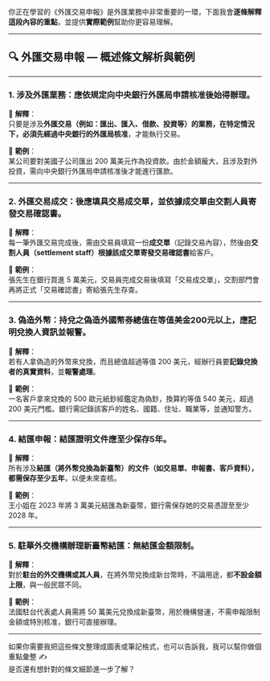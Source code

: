 你正在學習的《外匯交易申報》是外匯業務中非常重要的一環，下面我會**逐條解釋這段內容的重點**，並提供**實際範例**幫助你更容易理解。

---

## 🔍 外匯交易申報 — 概述條文解析與範例

---

### 1. 涉及外匯業務：應依規定向中央銀行外匯局申請核准後始得辦理。

📘 **解釋**：  
只要是涉及**外匯交易（例如：匯出、匯入、借款、投資等）**的業務，在特定情況下，必須先經過中央銀行的**外匯局核准**，才能執行交易。

📌 **範例**：  
某公司要對美國子公司匯出 200 萬美元作為投資款。由於金額龐大，且涉及對外投資，需向中央銀行外匯局申請核准後才能進行匯款。

---

### 2. 外匯交易成交：後應填具交易成交單，並依據成交單由交割人員寄發交易確認書。

📘 **解釋**：  
每一筆外匯交易完成後，需由交易員填寫一份**成交單**（記錄交易內容），然後由**交割人員（settlement staff）**根據該成交單寄發**交易確認書**給客戶。

📌 **範例**：  
張先生在銀行買進 5 萬美元，交易員完成交易後填寫「交易成交單」，交割部門會再將正式「交易確認書」寄給張先生存查。

---

### 3. 偽造外幣：持兌之偽造外國幣券總值在等值美金200元以上，應記明兌換人資訊並報警。

📘 **解釋**：  
若有人拿偽造的外幣來兌換，而且總值超過等值 200 美元，經辦行員要**記錄兌換者的真實資料**，並**報警處理**。

📌 **範例**：  
一名客戶拿來兌換的 500 歐元紙鈔經鑑定為偽鈔，換算約等值 540 美元，超過 200 美元門檻。銀行需記錄該客戶的姓名、國籍、住址、職業等，並通知警方。

---

### 4. 結匯申報：結匯證明文件應至少保存5年。

📘 **解釋**：  
所有涉及**結匯（將外幣兌換為新臺幣）**的文件（如交易單、申報書、客戶資料），都需保存**至少五年**，以便未來查核。

📌 **範例**：  
王小姐在 2023 年將 3 萬美元結匯為新臺幣，銀行需保存她的交易憑證至至少 2028 年。

---

### 5. 駐華外交機構辦理新臺幣結匯：無結匯金額限制。

📘 **解釋**：  
對於**駐台的外交機構或其人員**，在將外幣兌換成新台幣時，不論用途，都**不設金額上限**，與一般民眾不同。

📌 **範例**：  
法國駐台代表處人員需將 50 萬美元兌換成新臺幣，用於機構營運，不需申報限制金額或特別核准，銀行可直接辦理。

---

如果你需要我把這些條文整理成圖表或筆記格式，也可以告訴我，我可以幫你做個重點彙整 ✍️  
是否還有想針對的條文細節進一步了解？